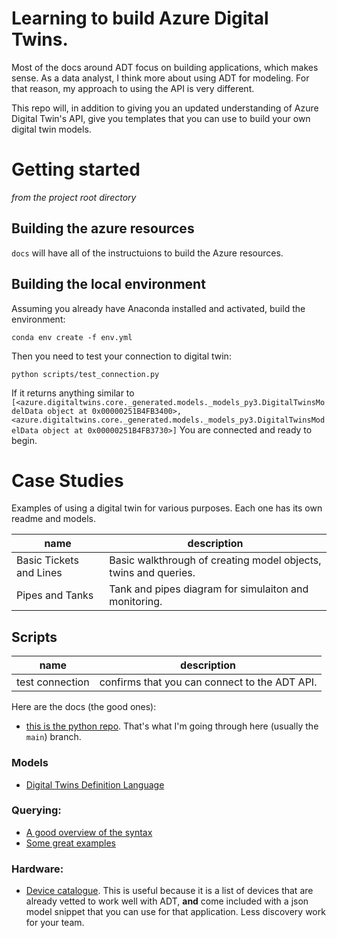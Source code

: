 # Learning to build Azure Digital Twins. 

Most of the docs around ADT focus on building applications, which makes sense. As a data analyst, I think more about using ADT for modeling. For that reason, my approach to using the API is very different. 

This repo will, in addition to giving you an updated understanding of Azure Digital Twin's API, give you templates that you can use to build your own digital twin models. 

# Getting started
_from the project root directory_

## Building the azure resources
`docs` will have all of the instructuions to build the Azure resources.  


## Building the local environment
Assuming you already have Anaconda installed and activated, build the environment:
```
conda env create -f env.yml
```
Then you need to test your connection to digital twin:
```
python scripts/test_connection.py
```
If it returns anything similar to `[<azure.digitaltwins.core._generated.models._models_py3.DigitalTwinsModelData object at 0x00000251B4FB3400>, <azure.digitaltwins.core._generated.models._models_py3.DigitalTwinsModelData object at 0x00000251B4FB3730>]` You are connected and ready to begin. 

# Case Studies
Examples of using a digital twin for various purposes. Each one has its own readme and models. 

| name      | description |
| ----------- | ----------- |
| Basic Tickets and Lines   | Basic walkthrough of creating model objects, twins and queries. |
| Pipes and Tanks   | Tank and pipes diagram for simulaiton and monitoring.  |

## Scripts
| name      | description |
| ----------- | ----------- |
| test connection      | confirms that you can connect to the ADT API.      |


Here are the docs (the good ones):
* [this is the python repo](https://github.com/Azure/azure-sdk-for-python/tree/4559e19e2f3146a49f1eba1706bb798071f4a1f5/sdk/digitaltwins/azure-digitaltwins-core). That's what I'm going through here (usually the `main`) branch.

### Models
* [Digital Twins Definition Language](https://github.com/Azure/opendigitaltwins-dtdl/blob/master/DTDL/v2/dtdlv2.md)

### Querying:
* [A good overview of the syntax](https://docs.microsoft.com/en-us/azure/digital-twins/concepts-query-language) 
* [Some great examples](https://docs.microsoft.com/en-us/azure/digital-twins/how-to-query-graph)

### Hardware:
* [Device catalogue](https://devicecatalog.azure.com/). This is useful because it is a list of devices that are already vetted to work well with ADT, **and** come included with a json model snippet that you can use for that application. Less discovery work for your team. 



